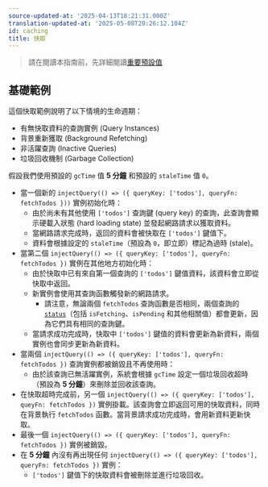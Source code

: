 ```yaml
---
source-updated-at: '2025-04-13T18:21:31.000Z'
translation-updated-at: '2025-05-08T20:26:12.104Z'
id: caching
title: 快取
---
```


> 請在閱讀本指南前，先詳細閱讀[重要預設值](./important-defaults.md)

## 基礎範例

這個快取範例說明了以下情境的生命週期：

- 有無快取資料的查詢實例 (Query Instances)
- 背景重新獲取 (Background Refetching)
- 非活躍查詢 (Inactive Queries)
- 垃圾回收機制 (Garbage Collection)

假設我們使用預設的 `gcTime` 值 **5 分鐘** 和預設的 `staleTime` 值 `0`。

- 當一個新的 `injectQuery(() => ({ queryKey: ['todos'], queryFn: fetchTodos }))` 實例初始化時：
  - 由於尚未有其他使用 `['todos']` 查詢鍵 (query key) 的查詢，此查詢會顯示硬載入狀態 (hard loading state) 並發起網路請求以獲取資料。
  - 當網路請求完成時，返回的資料會被快取在 `['todos']` 鍵值下。
  - 資料會根據設定的 `staleTime`（預設為 `0`，即立即）標記為過時 (stale)。
- 當第二個 `injectQuery(() => ({ queryKey: ['todos'], queryFn: fetchTodos })` 實例在其他地方初始化時：
  - 由於快取中已有來自第一個查詢的 `['todos']` 鍵值資料，該資料會立即從快取中返回。
  - 新實例會使用其查詢函數觸發新的網路請求。
    - 請注意，無論兩個 `fetchTodos` 查詢函數是否相同，兩個查詢的 [`status`](../../reference/injectQuery.md)（包括 `isFetching`、`isPending` 和其他相關值）都會更新，因為它們具有相同的查詢鍵。
  - 當請求成功完成時，快取中 `['todos']` 鍵值的資料會更新為新資料，兩個實例也會同步更新為新資料。
- 當兩個 `injectQuery(() => ({ queryKey: ['todos'], queryFn: fetchTodos })` 查詢實例都被銷毀且不再使用時：
  - 由於該查詢已無活躍實例，系統會根據 `gcTime` 設定一個垃圾回收超時（預設為 **5 分鐘**）來刪除並回收該查詢。
- 在快取超時完成前，另一個 `injectQuery(() => ({ queryKey: ['todos'], queyFn: fetchTodos })` 實例掛載。該查詢會立即返回可用的快取資料，同時在背景執行 `fetchTodos` 函數。當背景請求成功完成時，會用新資料更新快取。
- 最後一個 `injectQuery(() => ({ queryKey: ['todos'], queryFn: fetchTodos })` 實例被銷毀。
- 在 **5 分鐘** 內沒有再出現任何 `injectQuery(() => ({ queryKey: ['todos'], queryFn: fetchTodos })` 實例：
  - `['todos']` 鍵值下的快取資料會被刪除並進行垃圾回收。
